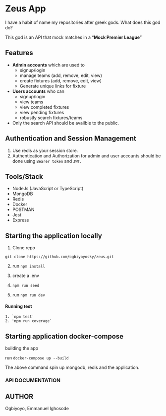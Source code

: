 # Zeus App

I have a habit of name my repositories after greek gods.
What does this god do?

This god is an API that mock matches in a “**Mock Premier League**”

## Features

- **Admin accounts** which are used to
  - signup/login
  - manage teams (add, remove, edit, view)
  - create fixtures (add, remove, edit, view)
  - Generate unique links for fixture
- **Users accounts** who can
  - signup/login
  - view teams
  - view completed fixtures
  - view pending fixtures
  - robustly search fixtures/teams
- Only the search API should be availble to the public.

## Authentication and Session Management

1. Use redis as your session store.
2. Authentication and Authorization for admin and user accounts should be done using `Bearer token` and `JWT`.

## Tools/Stack

- NodeJs (JavaScript or TypeScript)
- MongoDB
- Redis
- Docker
- POSTMAN
- Jest
- Express

## Starting the application locally

1. Clone repo

`git clone https://github.com/ogbiyoyosky/zeus.git`

2. run `npm install`

3. create a .env

4. `npm run seed`

5. run `npm run dev`

#### Running test

    1. `npm test'
    2. 'npm run coverage`

## Starting application docker-compose

building the app

run `docker-compose up --build`

The above command spin up mongodb, redis and the application.

### API DOCUMENTATION

## AUTHOR

Ogbiyoyo, Emmanuel Ighosode
